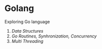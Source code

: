 # Golang
Exploring Go language

  1. *Data Structures*
  2. *Go Routines, Synhronization, Concurrency*
  3. *Multi Threading*
